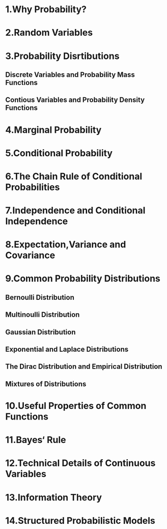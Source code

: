 # 1.Why Probability?
# 2.Random Variables
# 3.Probability Disrtibutions
## Discrete Variables and Probability Mass Functions
## Contious Variables and Probability Density Functions
# 4.Marginal Probability
# 5.Conditional Probability
# 6.The Chain Rule of Conditional Probabilities
# 7.Independence and Conditional Independence
# 8.Expectation,Variance and Covariance
# 9.Common Probability Distributions
## Bernoulli Distribution
## Multinoulli Distribution
## Gaussian Distribution
## Exponential and Laplace Distributions
## The Dirac Distribution and Empirical Distribution
## Mixtures of Distributions

# 10.Useful Properties of Common Functions

# 11.Bayes‘ Rule
# 12.Technical Details of Continuous Variables
# 13.Information Theory
# 14.Structured Probabilistic Models